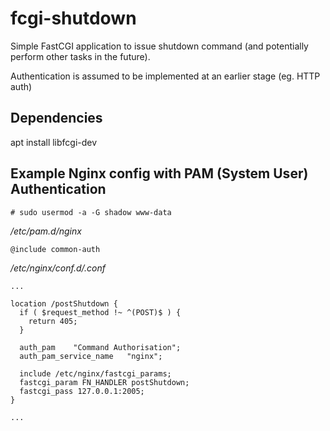 fcgi-shutdown
==========
Simple FastCGI application to issue shutdown command (and potentially perform other tasks in the future).

Authentication is assumed to be implemented at an earlier stage (eg. HTTP auth)

## Dependencies

apt install libfcgi-dev

## Example Nginx config with PAM (System User) Authentication

`# sudo usermod -a -G shadow www-data`

_/etc/pam.d/nginx_
```
@include common-auth
```

_/etc/nginx/conf.d/<site>.conf_
```
...

location /postShutdown {
  if ( $request_method !~ ^(POST)$ ) {
    return 405;
  }
  
  auth_pam    "Command Authorisation";
  auth_pam_service_name   "nginx";
  
  include /etc/nginx/fastcgi_params;
  fastcgi_param FN_HANDLER postShutdown;
  fastcgi_pass 127.0.0.1:2005;
}

...
```